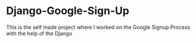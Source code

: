 # Django-Google-Sign-Up
This is the self made project where I worked on the Google Signup Process with the help of the Django
